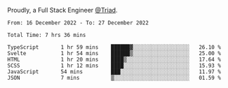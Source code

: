 Proudly, a Full Stack Engineer [@Triad](https://github.com/Triad-Behavioral-Health).
<!--START_SECTION:waka-->

```text
From: 16 December 2022 - To: 27 December 2022

Total Time: 7 hrs 36 mins

TypeScript       1 hr 59 mins    ██████▓░░░░░░░░░░░░░░░░░░   26.10 %
Svelte           1 hr 54 mins    ██████▒░░░░░░░░░░░░░░░░░░   25.00 %
HTML             1 hr 20 mins    ████▒░░░░░░░░░░░░░░░░░░░░   17.64 %
SCSS             1 hr 12 mins    ████░░░░░░░░░░░░░░░░░░░░░   15.93 %
JavaScript       54 mins         ███░░░░░░░░░░░░░░░░░░░░░░   11.97 %
JSON             7 mins          ▒░░░░░░░░░░░░░░░░░░░░░░░░   01.59 %
```

<!--END_SECTION:waka-->
